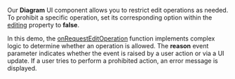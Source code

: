 Our **Diagram** UI component allows you to restrict edit operations as needed. To prohibit a specific operation, set its corresponding option within the [editing](/Documentation/ApiReference/UI_Widgets/dxDiagram/Configuration/editing/) property to **false**.

In this demo, the [onRequestEditOperation](/Documentation/ApiReference/UI_Widgets/dxDiagram/Configuration/#onRequestEditOperation) function implements complex logic to determine whether an operation is allowed. The **reason** event parameter indicates whether the event is raised by a user action or via a UI update. If a user tries to perform a prohibited action, an error message is displayed.
